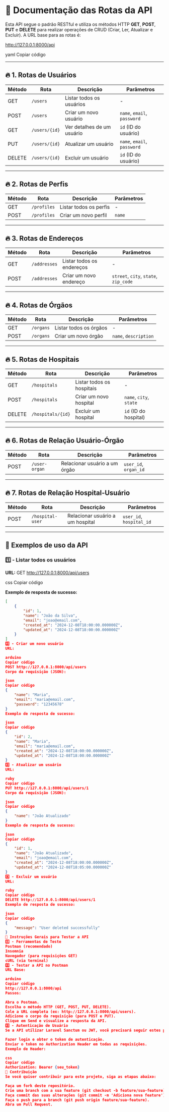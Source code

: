 # 📘 Documentação das Rotas da API

Esta API segue o padrão RESTful e utiliza os métodos HTTP **GET**, **POST**, **PUT** e **DELETE** para realizar operações de CRUD (Criar, Ler, Atualizar e Excluir). A URL base para as rotas é:

http://127.0.0.1:8000/api

yaml
Copiar código

---

## 🔥 1. Rotas de Usuários

| **Método** | **Rota**         | **Descrição**             | **Parâmetros**                   |
|------------|------------------|---------------------------|-----------------------------------|
| GET        | `/users`          | Listar todos os usuários  | -                                 |
| POST       | `/users`          | Criar um novo usuário     | `name`, `email`, `password`      |
| GET        | `/users/{id}`     | Ver detalhes de um usuário| `id` (ID do usuário)              |
| PUT        | `/users/{id}`     | Atualizar um usuário      | `name`, `email`, `password`      |
| DELETE     | `/users/{id}`     | Excluir um usuário        | `id` (ID do usuário)              |

---

## 🔥 2. Rotas de Perfis

| **Método** | **Rota**         | **Descrição**             | **Parâmetros**                  |
|------------|------------------|---------------------------|----------------------------------|
| GET        | `/profiles`       | Listar todos os perfis    | -                                |
| POST       | `/profiles`       | Criar um novo perfil      | `name`                           |

---

## 🔥 3. Rotas de Endereços

| **Método** | **Rota**         | **Descrição**             | **Parâmetros**                  |
|------------|------------------|---------------------------|----------------------------------|
| GET        | `/addresses`      | Listar todos os endereços | -                                |
| POST       | `/addresses`      | Criar um novo endereço    | `street`, `city`, `state`, `zip_code` |

---

## 🔥 4. Rotas de Órgãos

| **Método** | **Rota**         | **Descrição**             | **Parâmetros**                  |
|------------|------------------|---------------------------|----------------------------------|
| GET        | `/organs`         | Listar todos os órgãos    | -                                |
| POST       | `/organs`         | Criar um novo órgão       | `name`, `description`            |

---

## 🔥 5. Rotas de Hospitais

| **Método** | **Rota**         | **Descrição**             | **Parâmetros**                  |
|------------|------------------|---------------------------|----------------------------------|
| GET        | `/hospitals`      | Listar todos os hospitais | -                                |
| POST       | `/hospitals`      | Criar um novo hospital    | `name`, `city`, `state`          |
| DELETE     | `/hospitals/{id}` | Excluir um hospital       | `id` (ID do hospital)            |

---

## 🔥 6. Rotas de Relação Usuário-Órgão

| **Método** | **Rota**         | **Descrição**                         | **Parâmetros**                    |
|------------|------------------|---------------------------------------|-----------------------------------|
| POST       | `/user-organ`     | Relacionar usuário a um órgão        | `user_id`, `organ_id`             |

---

## 🔥 7. Rotas de Relação Hospital-Usuário

| **Método** | **Rota**         | **Descrição**                         | **Parâmetros**                    |
|------------|------------------|---------------------------------------|-----------------------------------|
| POST       | `/hospital-user`  | Relacionar usuário a um hospital     | `user_id`, `hospital_id`          |

---

## 📍 Exemplos de uso da API

### 1️⃣ - Listar todos os usuários

**URL:**
GET http://127.0.0.1:8000/api/users

css
Copiar código

**Exemplo de resposta de sucesso:**
```json
[
    {
        "id": 1,
        "name": "João da Silva",
        "email": "joao@email.com",
        "created_at": "2024-12-08T18:00:00.000000Z",
        "updated_at": "2024-12-08T18:00:00.000000Z"
    }
]
2️⃣ - Criar um novo usuário
URL:

arduino
Copiar código
POST http://127.0.0.1:8000/api/users
Corpo da requisição (JSON):

json
Copiar código
{
    "name": "Maria",
    "email": "maria@email.com",
    "password": "12345678"
}
Exemplo de resposta de sucesso:

json
Copiar código
{
    "id": 2,
    "name": "Maria",
    "email": "maria@email.com",
    "created_at": "2024-12-08T18:00:00.000000Z",
    "updated_at": "2024-12-08T18:00:00.000000Z"
}
3️⃣ - Atualizar um usuário
URL:

ruby
Copiar código
PUT http://127.0.0.1:8000/api/users/1
Corpo da requisição (JSON):

json
Copiar código
{
    "name": "João Atualizado"
}
Exemplo de resposta de sucesso:

json
Copiar código
{
    "id": 1,
    "name": "João Atualizado",
    "email": "joao@email.com",
    "created_at": "2024-12-08T18:00:00.000000Z",
    "updated_at": "2024-12-08T18:05:00.000000Z"
}
4️⃣ - Excluir um usuário
URL:

ruby
Copiar código
DELETE http://127.0.0.1:8000/api/users/1
Exemplo de resposta de sucesso:

json
Copiar código
{
    "message": "User deleted successfully"
}
📢 Instruções Gerais para Testar a API
1️⃣ - Ferramentas de Teste
Postman (recomendado)
Insomnia
Navegador (para requisições GET)
cURL (via terminal)
2️⃣ - Testar a API no Postman
URL Base:

arduino
Copiar código
http://127.0.0.1:8000/api
Passos:

Abra o Postman.
Escolha o método HTTP (GET, POST, PUT, DELETE).
Cole a URL completa (ex: http://127.0.0.1:8000/api/users).
Adicione o corpo da requisição (para POST e PUT).
Clique em Send e visualize a resposta da API.
3️⃣ - Autenticação de Usuário
Se a API utilizar Laravel Sanctum ou JWT, você precisará seguir estes passos:

Fazer login e obter o token de autenticação.
Enviar o token no Authorization Header em todas as requisições.
Exemplo de Header:

css
Copiar código
Authorization: Bearer {seu_token}
📄 Contribuição
Se você quiser contribuir para este projeto, siga as etapas abaixo:

Faça um fork deste repositório.
Crie uma branch com a sua feature (git checkout -b feature/sua-feature).
Faça commit das suas alterações (git commit -m 'Adiciona nova feature').
Faça o push para a branch (git push origin feature/sua-feature).
Abra um Pull Request.
